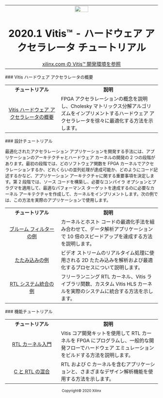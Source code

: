 <table width="100%">
 <tr width="100%">
    <td align="center"><img src="https://japan.xilinx.com/content/dam/xilinx/imgs/press/media-kits/corporate/xilinx-logo.png" width="30%"/><h1>2020.1 Vitis™ - ハードウェア アクセラレータ チュートリアル</h1><a href="https://japan.xilinx.com/products/design-tools/vitis.html">xilinx.com の Vitis™ 開発環境を参照</a></td>
 </tr>
</table>
### Vitis ハードウェア アクセラレータの概要

 <table style="width:100%">
 <tr>
 <td width="35%" align="center"><b>チュートリアル</b><td width="65%" align="center"><b>説明</b></tr>
 <tr>
 <td align="center"><a href="../Introduction/README.md">Vitis ハードウェア アクセラレータの概要</a></td>
 <td>FPGA アクセラレーションの概念を説明し、Cholesky マトリックス分解アルゴリズムをインプリメントするハードウェア アクセラレータを徐々に最適化する方法を示します。</td>
 </tr>
 </table>
### 設計チュートリアル

最適化されたアクセラレーション アプリケーションを開発する手法には、アプリケーションのアーキテクチャとハードウェア カーネルの開発の 2 つの段階があります。最初の段階では、どのソフトウェア関数を FPGA カーネルでアクセラレーションするか、どれくらいの並列処理が達成可能か、どのようにコード記述するかなど、アプリケーション アーキテクチャに関する重要事項を決定します。第 2 段階では、ソース コードを構築し、必要なコンパイラ オプションとプラグマを適用して、最適なパフォーマンス ターゲットを達成するのに必要なカーネル アーキテクチャを作成して、カーネルをインプリメントします。次の例では、この方法を実際のアプリケーションで使用します。

 <table style="width:100%">
 <tr>
 <td width="35%" align="center"><b>チュートリアル</b><td width="65%" align="center"><b>説明</b></tr>
 <tr>
 <td align="center"><a href="./02-bloom/README.md">ブルーム フィルターの例</a></td>
 <td>カーネルとホスト コードの最適化手法を組み合わせて、データ解析アプリケーションで 10 倍のスピードアップを達成する方法を説明します。</td>
 </tr>
 <tr>
 <td align="center"><a href="./01-convolution-tutorial/README.md">たたみ込みの例</a></td>
 <td>ビデオ ストリームのリアルタイム処理に使用される 2D たたみ込みを解析および最適化するプロセスについて説明します。</td>
 </tr>
 <tr>
 <td align="center"><a href="./03-rtl_stream_kernel_integration/README.md">RTL システム統合の例</a></td>
 <td>フリーランニング RTL カーネル、Vitis ライブラリ関数、カスタム Vitis HLS カーネルを実際のシステムに統合する方法を示します。</td>
 </tr>
 </table>
### 機能チュートリアル

 <table style="width:100%">
 <tr>
 <td width="35%" align="center"><b>チュートリアル</b><td width="65%" align="center"><b>説明</b></tr>
 <tr>
 <td align="center"><a href="../Feature_Tutorials/01-rtl_kernel_workflow/README.md">RTL カーネル入門</a></td>
 <td>Vitis コア開発キットを使用して RTL カーネルを FPGA にプログラムし、一般的な開発フローでハードウェア エミュレーションをビルドする方法を説明します。</td>
 </tr>
 <tr>
 <td align="center"><a href="../Feature_Tutorials/02-mixing-c-rtl-kernels/README.md">C と RTL の混合</a></td>
 <td>RTL および C カーネルを含むアプリケーションと、さまざまなデザイン解析機能を使用する方法を示します。</td>
 </tr>
 </table>
<p align="center"><sup>Copyright&copy; 2020 Xilinx</sup></p>
